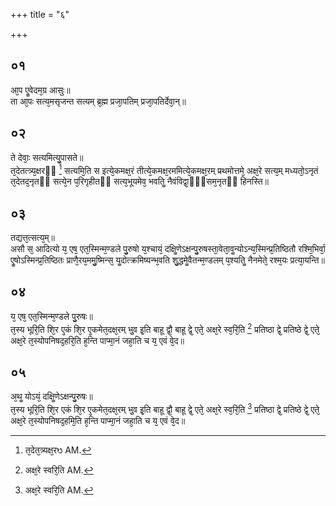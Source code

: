 +++
title = "६"

+++
## ०१
आ᳘प एॗवेदम᳘ग्र आसुः॥  
ता आ᳘पः सत्य᳘मसृजन्त सत्यम् ब्र᳘ह्म प्रजा᳘पतिम् प्रजा᳘पतिर्देवा᳘न्॥  
## ०२
ते देवाः᳘ सत्यमित्यु᳘पासते॥  
त᳘देतत्त्र्य᳘क्षरᳫं [^1] सत्यमि᳘ति स इत्ये᳘कमक्ष᳘रं तीत्ये᳘कमक्ष᳘रममित्ये᳘कमक्ष᳘रम् प्रथमोत्तमे᳘ अक्ष᳘रे सत्य᳘म् मध्यतो᳘ऽनृतं त᳘देतद᳘नृतᳫं सत्ये᳘न प᳘रिगृहीतᳫं सत्य᳘भूयमेव᳘ भवतिॗ नैवंविद्वा᳘ᳫं᳘सम᳘नृतᳫं हिनस्ति॥  

[^1]: त᳘देत᳘त्र्यक्ष᳘रᳫ AM.

## ०३
तद्यत्त᳘त्सत्य᳘म्॥  
असौ स᳘ आदित्यो य᳘ एष᳘ एत᳘स्मिन्म᳘ण्डले पु᳘रुषो य᳘श्चायं᳘ दक्षिॗणेऽक्षन्पु᳘रुषस्ता᳘वेता᳘वॗन्योऽन्य᳘स्मिन्प्र᳘तिष्ठितौ रश्मि᳘भिर्वा᳘ एॗषोऽस्मिन्प्र᳘तिष्ठितः प्राणै᳘रय᳘ममु᳘ष्मिन्स᳘ यॗदोत्क्रमिष्यन्भ᳘वति शु᳘द्धमेॗवैतन्म᳘ण्डलम् प᳘श्यतिॗ नैनमेते᳘ रश्म᳘यः प्रत्या᳘यन्ति॥  
## ०४
य᳘ एष᳘ एत᳘स्मिन्म᳘ण्डले पु᳘रुषः॥  
त᳘स्य भूरि᳘ति शि᳘र ए᳘कं शि᳘र ए᳘कमेत᳘दक्ष᳘रम् भु᳘व इ᳘ति बाहू द्वौ᳘ बाहू द्वे᳘ एते᳘ अक्ष᳘रे स्व᳘रि᳘ति [^2] प्रतिष्ठा द्वे᳘ प्रतिष्ठे द्वे᳘ एते᳘ अक्ष᳘रे त᳘स्योपनिषद᳘हरि᳘ति ह᳘न्ति पाप्मा᳘नं जहा᳘ति च य᳘ एवं वे᳘द॥  

[^2]: अक्ष᳘रे स्वरि᳘ति AM. 

## ०५
अ᳘थॗ योऽयं᳘ दक्षिॗणेऽक्षन्पु᳘रुषः॥  
त᳘स्य भूरि᳘ति शि᳘र एकं शि᳘र ए᳘कमेत᳘दक्ष᳘रम् भु᳘व इ᳘ति बाहू द्वौ᳘ बाहू द्वे᳘ एते᳘ अक्ष᳘रे स्व᳘रि᳘ति [^3] प्रतिष्ठा द्वे᳘ प्रतिष्ठे द्वे᳘ एते᳘ अक्ष᳘रे त᳘स्योपनिषद᳘हमि᳘ति ह᳘न्ति पाप्मा᳘नं जहा᳘ति च य᳘ एवं वे᳘द॥  

[^3]: अक्ष᳘रे स्वरि᳘ति AM. 